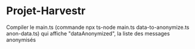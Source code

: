 # Projet-Harvestr
Compiler le main.ts (commande npx ts-node main.ts data-to-anonymize.ts anon-data.ts) qui affiche "dataAnonymized", la liste des messages anonymisés


